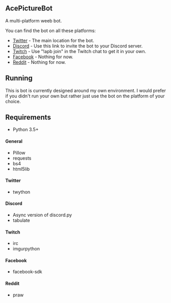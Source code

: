 ## AcePictureBot

A multi-platform weeb bot.

You can find the bot on all these platforms:
- [Twitter](https://twitter.com/acepicturebot) - The main location for the bot.
- [Discord](https://t.co/SsaDHCu6Xc) - Use this link to invite the bot to your Discord server.
- [Twitch](https://twitch.tv/AcePictureBot) - Use "!apb join" in the Twitch chat to get it in your own.
- [Facebook]() - Nothing for now.
- [Reddit]() - Nothing for now.

## Running

This is bot is currently designed around my own environment. I would prefer if you didn't run your own but rather just use the bot on the platform of your choice.

## Requirements

- Python 3.5+

#### General
- Pillow
- requests
- bs4
- html5lib

#### Twitter
- twython

#### Discord
- Async version of discord.py
- tabulate

#### Twitch
- irc
- imgurpython

#### Facebook
- facebook-sdk

#### Reddit
- praw